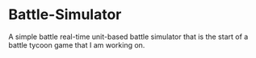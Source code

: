 # Battle-Simulator
A simple battle real-time unit-based battle simulator that is the start of a battle tycoon game that I am working on.
